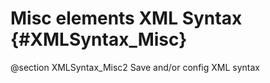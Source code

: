 Misc elements XML Syntax     {#XMLSyntax_Misc}
========================

@section XMLSyntax_Misc2 Save and/or config XML syntax
